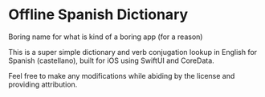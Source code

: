 # Offline Spanish Dictionary

Boring name for what is kind of a boring app (for a reason)

This is a super simple dictionary and verb conjugation lookup in English for Spanish (castellano), built for iOS using SwiftUI and CoreData.

Feel free to make any modifications while abiding by the license and providing attribution.
